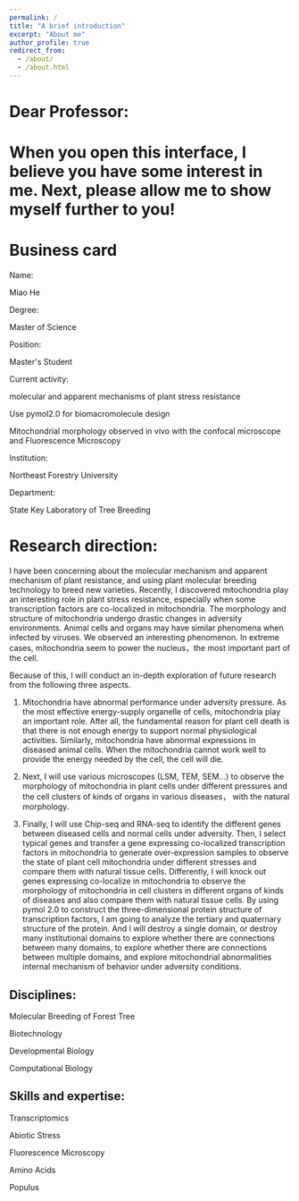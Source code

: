 ```yaml
---
permalink: /
title: "A brief introduction"
excerpt: "About me"
author_profile: true
redirect_from: 
  - /about/
  - /about.html
---
```


Dear Professor:
======

When you open this interface, I believe you have some interest in me. Next, please allow me to show myself further to you! 
======

Business card
======
Name:

Miao He

Degree:

Master of Science

Position:

Master's Student

Current activity:

molecular and apparent mechanisms of plant stress resistance  

Use pymol2.0 for biomacromolecule design 

Mitochondrial morphology observed in vivo with the confocal microscope and Fluorescence Microscopy

Institution:

Northeast Forestry University

Department:

State Key Laboratory of Tree Breeding


Research direction:
======
I have been concerning about the molecular mechanism and apparent mechanism of plant resistance, and using plant molecular breeding technology to breed new varieties. Recently, I discovered mitochondria play an interesting role in plant stress resistance, especially when some transcription factors are co-localized in mitochondria. The morphology and structure of mitochondria undergo drastic changes in adversity environments. Animal cells and organs may have similar phenomena when infected by viruses. We observed an interesting phenomenon. In extreme cases, mitochondria seem to power the nucleus，the most important part of the cell.

Because of this, I will conduct an in-depth exploration of future research from the following three aspects.

1. Mitochondria have abnormal performance under adversity pressure. As the most effective energy-supply organelle of cells, mitochondria play an important role. After all, the fundamental reason for plant cell death is that there is not enough energy to support normal physiological activities. Similarly, mitochondria have abnormal expressions in diseased animal cells. When the mitochondria cannot work well to provide the energy needed by the cell, the cell will die.

2. Next, I will use various microscopes (LSM, TEM, SEM...) to observe the morphology of mitochondria in plant cells under different pressures and the cell clusters of kinds of organs in various diseases， with the natural morphology.

3. Finally, I will use Chip-seq and RNA-seq to identify the different genes between diseased cells and normal cells under adversity. Then, I select typical genes and transfer a gene expressing co-localized transcription factors in mitochondria to generate over-expression samples to observe the state of plant cell mitochondria under different stresses and compare them with natural tissue cells. Differently, I will knock out genes expressing co-localize in mitochondria to observe the morphology of mitochondria in cell clusters in different organs of kinds of diseases and also compare them with natural tissue cells. By using pymol 2.0 to construct the three-dimensional protein structure of transcription factors, I am going to analyze the tertiary and quaternary structure of the protein. And I will destroy a single domain, or destroy many institutional domains to explore whether there are connections between many domains, to explore whether there are connections between multiple domains, and explore mitochondrial abnormalities internal mechanism of behavior under adversity conditions.

Disciplines:
------
Molecular Breeding of Forest Tree  

Biotechnology

Developmental Biology

Computational Biology

Skills and expertise:
------
Transcriptomics

Abiotic Stress

Fluorescence Microscopy

Amino Acids

Populus


